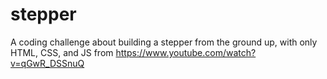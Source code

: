 # stepper
A coding challenge about building a stepper from the ground up, with only HTML, CSS, and JS from https://www.youtube.com/watch?v=qGwR_DSSnuQ
